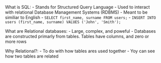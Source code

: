 What is SQL:
    - Stands for Structured Query Language
        - Used to interact with relational Database Management Systems (RDBMS)
    - Meant to be similiar to English
        - `SELECT first_name, surname FROM users;`
        - `INSERT INTO users (first_name, surname) VALUES ('John', 'Smith');`

What are Relational databases:
    - Large, complex, and poweful
    - Databases are constructed primarly from tables. Tables have columns, and zero or more rows

Why Relational?:
    - To do with how tables ares used together
    - Yoy can see how two tables are related